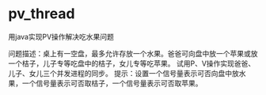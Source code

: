 # pv_thread
用java实现PV操作解决吃水果问题


问题描述：桌上有一空盘，最多允许存放一个水果。爸爸可向盘中放一个苹果或放一个桔子，儿子专等吃盘中的桔子，女儿专等吃苹果。
试用P、V操作实现爸爸、儿子、女儿三个并发进程的同步。
提示：设置一个信号量表示可否向盘中放水果，一个信号量表示可否取桔子，一个信号量表示可否取苹果。
